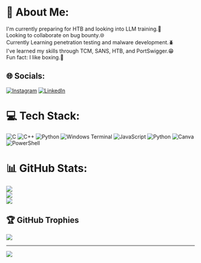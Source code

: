 # 💫 About Me:
I'm currently preparing for HTB and looking into LLM training.🔭<br>Looking to collaborate on bug bounty.🌐<br>Currently Learning penetration testing and malware development.🪲<br>I've learned my skills through TCM, SANS, HTB, and PortSwigger.😁<br>Fun fact: I like boxing.🥊


## 🌐 Socials:
[![Instagram](https://img.shields.io/badge/Instagram-%23E4405F.svg?logo=Instagram&logoColor=white)](https://instagram.com/adroxz_1122) [![LinkedIn](https://img.shields.io/badge/LinkedIn-%230077B5.svg?logo=linkedin&logoColor=white)](https://linkedin.com/in/faraz-khan-8b0b28232) 

# 💻 Tech Stack:
![C](https://img.shields.io/badge/c-%2300599C.svg?style=for-the-badge&logo=c&logoColor=white) ![C++](https://img.shields.io/badge/c++-%2300599C.svg?style=for-the-badge&logo=c%2B%2B&logoColor=white) ![Python](https://img.shields.io/badge/python-3670A0?style=for-the-badge&logo=python&logoColor=ffdd54) ![Windows Terminal](https://img.shields.io/badge/Windows%20Terminal-%234D4D4D.svg?style=for-the-badge&logo=windows-terminal&logoColor=white) ![JavaScript](https://img.shields.io/badge/javascript-%23323330.svg?style=for-the-badge&logo=javascript&logoColor=%23F7DF1E) ![Python](https://img.shields.io/badge/python-3670A0?style=for-the-badge&logo=python&logoColor=ffdd54) ![Canva](https://img.shields.io/badge/Canva-%2300C4CC.svg?style=for-the-badge&logo=Canva&logoColor=white) ![PowerShell](https://img.shields.io/badge/PowerShell-%235391FE.svg?style=for-the-badge&logo=powershell&logoColor=white)
# 📊 GitHub Stats:
![](https://github-readme-stats.vercel.app/api?username=Adroxz1122&theme=dark&hide_border=false&include_all_commits=true&count_private=true)<br/>
![](https://nirzak-streak-stats.vercel.app/?user=Adroxz1122&theme=dark&hide_border=false)<br/>
![](https://github-readme-stats.vercel.app/api/top-langs/?username=Adroxz1122&theme=dark&hide_border=false&include_all_commits=true&count_private=true&layout=compact)

## 🏆 GitHub Trophies
![](https://github-profile-trophy.vercel.app/?username=Adroxz1122&theme=default&no-frame=false&no-bg=true&margin-w=4)

---
[![](https://visitcount.itsvg.in/api?id=Adroxz1122&icon=0&color=0)](https://visitcount.itsvg.in)

<!-- Proudly created with GPRM ( https://gprm.itsvg.in ) -->
